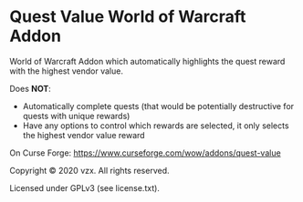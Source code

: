 # Quest Value World of Warcraft Addon

World of Warcraft Addon which automatically highlights the quest reward with
the highest vendor value.

Does **NOT**:
- Automatically complete quests (that would be potentially destructive for quests with unique rewards)
- Have any options to control which rewards are selected, it only selects the highest vendor value reward

On Curse Forge: https://www.curseforge.com/wow/addons/quest-value


Copyright © 2020 vzx. All rights reserved.

Licensed under GPLv3 (see license.txt).
